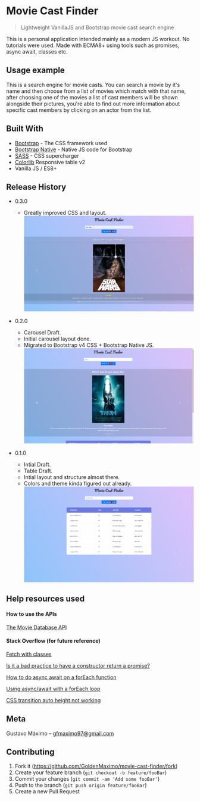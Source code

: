 # Movie Cast Finder
> Lightweight VanillaJS and Bootstrap movie cast search engine

This is a personal application intended mainly as a modern JS workout. No tutorials were used. Made with ECMA8+ using tools such as promises, async await, classes etc.

## Usage example

This is a search engine for movie casts.
You can search a movie by it's name and then choose from a list of movies which match with that name, after choosing one of the movies a list of cast members will be shown alongside their pictures, you're able to find out more information about specific cast members by clicking on an actor from the list.

<!-- !!!! Reminder to include their social medias on their info as well !!!! -->
<!-- !!!! Reminder on table hover to open the line up and render the actor's photo !!!!  -->

<!-- _For more examples and usage, please refer to the [Docs][docs]._ - soon -->

## Built With

* [Bootstrap](https://getbootstrap.com/) - The CSS framework used
* [Bootstrap Native](https://github.com/thednp/bootstrap.native) - Native JS code for Bootstrap
* [SASS](https://sass-lang.com/) - CSS supercharger
* [Colorlib](https://colorlib.com/wp/template/responsive-table-v2/) Responsive table v2
* Vanilla JS / ES8+

## Release History

* 0.3.0
    * Greatly improved CSS and layout.
    ![](images/readme_demo_3.png)

* 0.2.0
    * Carousel Draft.
    * Initial carousel layout done.
    * Migrated to Bootstrap v4 CSS + Bootstrap Native JS.
    ![](images/readme_demo_2.png)

* 0.1.0
    * Intial Draft.
    * Table Draft.
    * Intial layout and structure almost there.
    * Colors and theme kinda figured out already.
    ![](images/readme_demo_1.png)

## Help resources used

#### How to use the APIs
[The Movie Database API](https://developers.themoviedb.org/3/getting-started/introduction)

#### Stack Overflow (for future reference)
[Fetch with classes](https://stackoverflow.com/a/39395072/10088643)

[Is it a bad practice to have a constructor return a promise?](https://stackoverflow.com/questions/24398699/is-it-bad-practice-to-have-a-constructor-function-return-a-promise)

[How to do async await on a forEach function](https://stackoverflow.com/questions/50328143/how-to-do-async-await-on-a-foreach-function)

[Using async/await with a forEach loop](https://stackoverflow.com/questions/37576685/using-async-await-with-a-foreach-loop)

[CSS transition auto height not working](https://stackoverflow.com/a/17260384/10088643)

## Meta

Gustavo Máximo – gfmaximo97@gmail.com

<!-- Distributed under the XYZ license. See ``LICENSE`` for more information.

[https://github.com/yourname/github-link](https://github.com/dbader/) - soon -->

## Contributing

1. Fork it (<https://github.com/GoldenMaximo/movie-cast-finder/fork>)
2. Create your feature branch (`git checkout -b feature/fooBar`)
3. Commit your changes (`git commit -am 'Add some fooBar'`)
4. Push to the branch (`git push origin feature/fooBar`)
5. Create a new Pull Request

<!-- Markdown link & img dfn's - soon -->
<!-- [npm-image]: https://img.shields.io/npm/v/datadog-metrics.svg?style=flat-square
[npm-url]: https://npmjs.org/package/datadog-metrics
[npm-downloads]: https://img.shields.io/npm/dm/datadog-metrics.svg?style=flat-square
[travis-image]: https://img.shields.io/travis/dbader/node-datadog-metrics/master.svg?style=flat-square
[travis-url]: https://travis-ci.org/dbader/node-datadog-metrics
[wiki]: https://github.com/yourname/yourproject/wiki - soon -->
